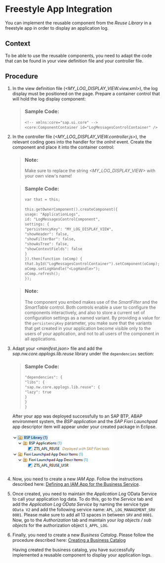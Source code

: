 <!-- loiof0fdb1a176704bf6a18b14aa655d99a7 -->

# Freestyle App Integration

You can implement the reusable component from the *Reuse Library* in a freestyle app in order to display an application log.



## Context

To be able to use the reusable components, you need to adapt the code that can be found in your view definition file and your controller file.



## Procedure

1.  In the view definition file \(*<MY\_LOG\_DISPLAY\_VIEW.view.xml\>*\), the log display must be positioned on the page. Prepare a container control that will hold the log display component:

    > ### Sample Code:  
    > ```
    > <!-- xmlns:core="sap.ui.core" --> 
    > <core:ComponentContainer id="LogMessagesControlContainer" />
    > ```

2.  In the controller file \(*<MY\_LOG\_DISPLAY\_VIEW.controller.js\>*\), the relevant coding goes into the handler for the *onlnit* event. Create the component and place it into the container control:

    > ### Note:  
    > Make sure to replace the string *<MY\_LOG\_DISPLAY\_VIEW\>* with your own view's name!

    > ### Sample Code:  
    > ```
    > var that = this;
    > 							
    > this.getOwnerComponent().createComponent({
    > usage: "ApplicationLogs",
    > id: "LogMessagesControlComponent",
    > settings: {
    > "persistencyKey": "MY_LOG_DISPLAY_VIEW",
    > "showHeader": false,
    > "showFilterBar": false,
    > "showAsTree": false,
    > "showContextFields": false
    > }
    > }).then(function (oComp) {
    > that.byId("LogMessagesControlContainer").setComponent(oComp);
    > oComp.setLogHandle("<LogHandle>");
    > oComp.refresh();
    > });
    > ```

    > ### Note:  
    > The component you embed makes use of the *SmartFilter* and the *SmartTable* control. Both controls enable a user to configure the components interactively, and also to store a current set of configuration settings as a named variant. By providing a value for the `persistencyKey` parameter, you make sure that the variants that get created in your application become visible only to the users of your application, and not to all users of the component in all applications.

3.  Adapt your *<manifest.json\>* file and add the *sap.nw.core.applogs.lib.reuse* library under the `dependencies` section:

    > ### Sample Code:  
    > ```
    > "dependencies": {
    > "libs": {
    > "sap.nw.core.applogs.lib.reuse": {
    > "lazy": true
    > }
    > }
    > }
    > ```

    After your app was deployed successfully to an SAP BTP, ABAP environment system, the *BSP application* and the *SAP Fiori Launchpad* app descriptor item will appear under your created package in Eclipse.

    ![](images/Eclipse_ABAP_Environment_e0a96c5.png) 

4.  Now, you need to create a new *IAM App*. Follow the instructions described here: [Defining an IAM App for the Business Service](defining-an-iam-app-for-the-business-service-3fb85a8.md).

5.  Once created, you need to maintain the *Application Log* OData Service to call your application log data. To do this, go to the *Service* tab and add the *Application Log OData Service* by naming the service type `OData V2` and add the following service name: `APL_LOG_MANAGEMENT_SRV 0001`. Please make sure to add all 13 spaces in between `SRV` and `0001`. Now, go to the *Authorization* tab and maintain your *log objects / sub objects* for the authorization object `S_APPL_LOG`.

6.  Finally, you need to create a new *Business Catalog*. Please follow the procedure described here: [Creating a Business Catalog](creating-a-business-catalog-d120838.md) 

    Having created the business catalog, you have successfully implemented a reusable component to display your application logs.


